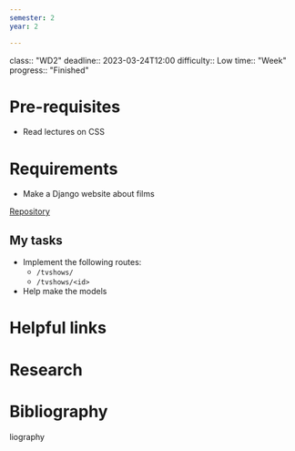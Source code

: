 ```yaml
---
semester: 2
year: 2

---
```

class:: "WD2"
deadline:: 2023-03-24T12:00
difficulty:: Low
time:: "Week"
progress:: "Finished"

# Pre-requisites
- Read lectures on CSS

# Requirements
- Make a Django website about films

[Repository](https://github.com/LukeMcColl/WAP2_Group_Project)

## My tasks
- Implement the following routes:
	- `/tvshows/`
	- `/tvshows/<id>`
- Help make the models

# Helpful links

# Research

# Bibliography
liography
